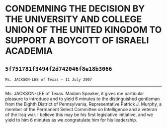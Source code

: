 # CONDEMNING THE DECISION BY THE UNIVERSITY AND COLLEGE UNION OF THE  UNITED KINGDOM TO SUPPORT A BOYCOTT OF ISRAELI ACADEMIA
## `5f751781f3494f2d742046f8e18b3066`
`Ms. JACKSON-LEE of Texas — 11 July 2007`

---


Ms. JACKSON-LEE of Texas. Madam Speaker, it gives me particular 
pleasure to introduce and to yield 6 minutes to the distinguished 
gentleman from the Eighth District of Pennsylvania, Representative 
Patrick J. Murphy, a member of the Permanent Select Committee on 
Intelligence and a veteran of the Iraq war. I believe this may be his 
first legislative initiative, and we yield to him 6 minutes as we 
congratulate him for his leadership.